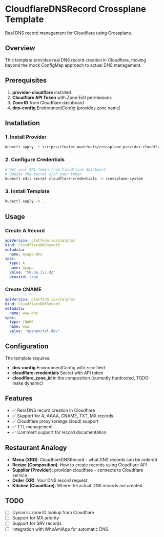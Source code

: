 # CloudflareDNSRecord Crossplane Template

Real DNS record management for Cloudflare using Crossplane.

## Overview

This template provides real DNS record creation in Cloudflare, moving beyond the mock ConfigMap approach to actual DNS management.

## Prerequisites

1. **provider-cloudflare** installed
2. **Cloudflare API Token** with Zone:Edit permissions
3. **Zone ID** from Cloudflare dashboard
4. **dns-config** EnvironmentConfig (provides zone name)

## Installation

### 1. Install Provider

```bash
kubectl apply -f scripts/cluster-manifests/crossplane-provider-cloudflare.yaml
```

### 2. Configure Credentials

```bash
# Get your API token from Cloudflare dashboard
# Update the secret with your token
kubectl edit secret cloudflare-credentials -n crossplane-system
```

### 3. Install Template

```bash
kubectl apply -k .
```

## Usage

### Create A Record

```yaml
apiVersion: platform.io/v1alpha1
kind: CloudflareDNSRecord
metadata:
  name: myapp-dns
spec:
  type: A
  name: myapp
  value: "50.56.157.82"
  proxied: true
```

### Create CNAME

```yaml
apiVersion: platform.io/v1alpha1
kind: CloudflareDNSRecord
metadata:
  name: www-dns
spec:
  type: CNAME
  name: www
  value: "openportal.dev"
```

## Configuration

The template requires:
- **dns-config** EnvironmentConfig with `zone` field
- **cloudflare-credentials** Secret with API token
- **cloudflare_zone_id** in the composition (currently hardcoded, TODO: make dynamic)

## Features

- ✅ Real DNS record creation in Cloudflare
- ✅ Support for A, AAAA, CNAME, TXT, MX records
- ✅ Cloudflare proxy (orange cloud) support
- ✅ TTL management
- ✅ Comment support for record documentation

## Restaurant Analogy

- **Menu (XRD)**: CloudflareDNSRecord - what DNS records can be ordered
- **Recipe (Composition)**: How to create records using Cloudflare API
- **Supplier (Provider)**: provider-cloudflare - connects to Cloudflare service
- **Order (XR)**: Your DNS record request
- **Kitchen (Cloudflare)**: Where the actual DNS records are created

## TODO

- [ ] Dynamic zone ID lookup from Cloudflare
- [ ] Support for MX priority
- [ ] Support for SRV records
- [ ] Integration with WhoAmIApp for automatic DNS